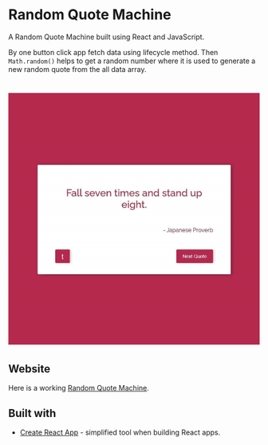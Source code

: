 # Random Quote Machine

A Random Quote Machine built using React and JavaScript.

By one button click app fetch data using lifecycle method. Then `Math.random()` helps to get a random number where it is used to generate a new random quote from the all data array.

# ![Random Quote Machine](./public/RQM.jpg)

## Website 

Here is a working [Random Quote Machine](https://laura.jaks.info/random-quote-machine/).

## Built with 

- [Create React App](https://github.com/facebook/create-react-app) - simplified tool when building React apps.